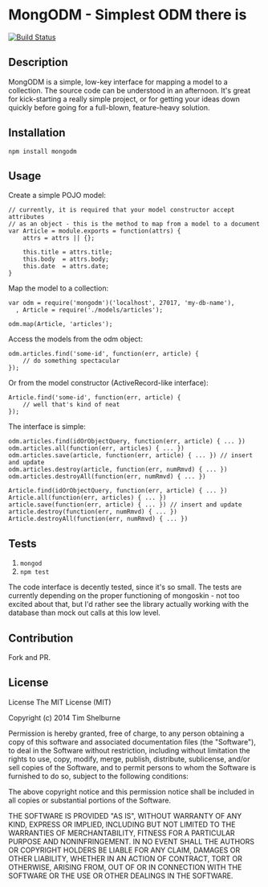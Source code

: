 # MongODM - Simplest ODM there is

[![Build Status](https://travis-ci.org/tshelburne/mongodm.svg?branch=master)](https://travis-ci.org/tshelburne/mongodm)

## Description

MongODM is a simple, low-key interface for mapping a model to a collection. The source code can be understood in an afternoon. It's great for kick-starting a really simple project, or for getting your ideas down quickly before going for a full-blown, feature-heavy solution.

## Installation

`npm install mongodm`

## Usage

Create a simple POJO model:

```
// currently, it is required that your model constructor accept attributes 
// as an object - this is the method to map from a model to a document
var Article = module.exports = function(attrs) {
	attrs = attrs || {};

	this.title = attrs.title;
	this.body  = attrs.body;
	this.date  = attrs.date;
}
```

Map the model to a collection:

```
var odm = require('mongodm')('localhost', 27017, 'my-db-name'),
  , Article = require('./models/articles');

odm.map(Article, 'articles');
```

Access the models from the odm object:

```
odm.articles.find('some-id', function(err, article) {
	// do something spectacular
});
```

Or from the model constructor (ActiveRecord-like interface):

```
Article.find('some-id', function(err, article) {
	// well that's kind of neat
});
```

The interface is simple:

```
odm.articles.find(idOrObjectQuery, function(err, article) { ... })
odm.articles.all(function(err, articles) { ... })
odm.articles.save(article, function(err, article) { ... }) // insert and update
odm.articles.destroy(article, function(err, numRmvd) { ... })
odm.articles.destroyAll(function(err, numRmvd) { ... })

Article.find(idOrObjectQuery, function(err, article) { ... })
Article.all(function(err, articles) { ... })
article.save(function(err, article) { ... }) // insert and update
article.destroy(function(err, numRmvd) { ... })
Article.destroyAll(function(err, numRmvd) { ... })
```

## Tests

1. `mongod`
1. `npm test`

The code interface is decently tested, since it's so small. The tests are currently depending on the proper functioning of mongoskin - not too excited about that, but I'd rather see the library actually working with the database than mock out calls at this low level.

## Contribution

Fork and PR.

## License

License
The MIT License (MIT)

Copyright (c) 2014 Tim Shelburne

Permission is hereby granted, free of charge, to any person obtaining a copy of this software and associated documentation files (the "Software"), to deal in the Software without restriction, including without limitation the rights to use, copy, modify, merge, publish, distribute, sublicense, and/or sell copies of the Software, and to permit persons to whom the Software is furnished to do so, subject to the following conditions:

The above copyright notice and this permission notice shall be included in all copies or substantial portions of the Software.

THE SOFTWARE IS PROVIDED "AS IS", WITHOUT WARRANTY OF ANY KIND, EXPRESS OR IMPLIED, INCLUDING BUT NOT LIMITED TO THE WARRANTIES OF MERCHANTABILITY, FITNESS FOR A PARTICULAR PURPOSE AND NONINFRINGEMENT. IN NO EVENT SHALL THE AUTHORS OR COPYRIGHT HOLDERS BE LIABLE FOR ANY CLAIM, DAMAGES OR OTHER LIABILITY, WHETHER IN AN ACTION OF CONTRACT, TORT OR OTHERWISE, ARISING FROM, OUT OF OR IN CONNECTION WITH THE SOFTWARE OR THE USE OR OTHER DEALINGS IN THE SOFTWARE.